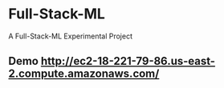 # Full-Stack-ML
A Full-Stack-ML Experimental Project
## Demo http://ec2-18-221-79-86.us-east-2.compute.amazonaws.com/

